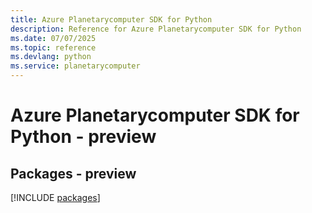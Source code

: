 ```yaml
---
title: Azure Planetarycomputer SDK for Python
description: Reference for Azure Planetarycomputer SDK for Python
ms.date: 07/07/2025
ms.topic: reference
ms.devlang: python
ms.service: planetarycomputer
---
```

# Azure Planetarycomputer SDK for Python - preview
## Packages - preview
[!INCLUDE [packages](planetarycomputer-index.md)]